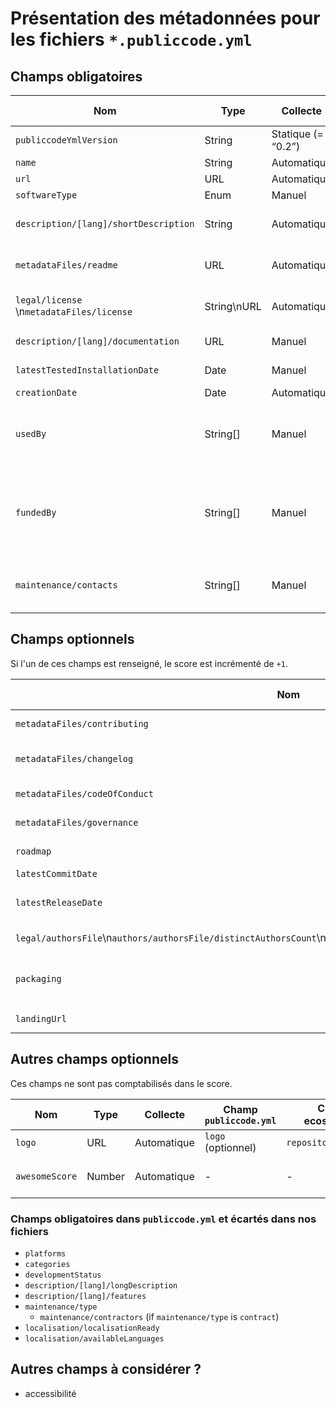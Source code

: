# Présentation des métadonnées pour les fichiers `*.publiccode.yml`

## Champs obligatoires

| Nom | Type | Collecte | Test | Champ `publiccode.yml` | Champ ecosyste.ms | Champ actuel | Critère SFPC | Description |
|----|----|----|----|----|----|----|----|----|
| `publiccodeYmlVersion` | String | Statique (= “0.2”) | !vide | `publiccodeYmlVersion` (obligatoire) | - | - | - |    |
| `name` | String | Automatique | !vide | `name` (obligatoire) | `repository.full_name` |    |    |    |
| `url` | URL | Automatique | !vide | `url` (obligatoire) | `url` |    |    |    |
| `softwareType` | Enum | Manuel | !vide | `softwareType` (obligatoire) | - | - |    |    |
| `description/[lang]/shortDescription` | String | Automatique | !vide [+ est lisible] | `description/[lang]/shortDescription` (obligatoire) | `repository.description` | `description` | Make the codebase findable |    |
| `metadataFiles/readme` | URL | Automatique | !vide [+ est lisible] | - | `repository.metadata.files.readme` | - | Document the code |    |
| `legal/license` \n`metadataFiles/license` | String\nURL | Automatique | !vide [+ est OSI] | `legal/license`(obligatoire) | `repository.license`\n`repository.metadata.files.license` | `license` | Publish with an open license |    |
| `description/[lang]/documentation` | URL | Manuel | !vide | `description/[lang]/documentation` (optionnel) | - | - | Document the code |    |
| `latestTestedInstallationDate` | Date | Manuel | !vide | - | - | - | Document the code |    |
| `creationDate` | Date | Automatique | > 6 mois | - | `repository.created_at` | `creation_date` |    |    |
| `usedBy` | String[] | Manuel | longueur >= 2 | `usedBy` (optionnel) | - | - | Make the codebase reusable and portable | Liste des noms des administrations |
| `fundedBy` | String[] | Manuel | !vide | - | - | - |    | Liste des liens des administrations dans l’[annuaire du SP](https://lannuaire.service-public.fr/) ou à défaut des noms |
| `maintenance/contacts` | String[] | Manuel | !vide | `maintenance/contacts` (obligatoire dans certains cas) | - | - | Welcome contributors | Liste des e-mails ou URLs de contact des mainteneurs |

## Champs optionnels

Si l'un de ces champs est renseigné, le score est incrémenté de `+1`.

| Nom | Type | Collecte | Test | Champ `publiccode.yml` | Champ ecosyste.ms | Champ actuel | Critère SFPC | Description |    |
|----|----|----|----|----|----|----|----|----|----|
| `metadataFiles/contributing` | URL | Automatique | !vide | - | `repository.metadata.files.contributing` |    | Welcome contributors |    | 1 |
| `metadataFiles/changelog` | URL | Automatique | !vide | - | `repository.metadata.files.changelog` |    | Document codebase maturity |    | 2 |
| `metadataFiles/codeOfConduct` | URL | Automatique | !vide | - | `repository.metadata.files.code_of_conduct` |    | Welcome contributors |    | 3 |
| `metadataFiles/governance` | URL | Automatique | !vide | - | `repository.metadata.files.code_of_conduct` |    | Welcome contributors |    | 4 |
| `roadmap` | URL | Automatique | !vide | `roadmap` (optionnel) | EN ATTENTE |    | Welcome contributors |    | 5 |
| `latestCommitDate` | Date | Automatique | < 6 mois | - | `repository.pushed_at` |    |    |    | 6 |
| `latestReleaseDate` | Date | Automatique | < 6 mois | `releaseDate` (obligatoire) | EN ATTENTE |    | Maintain version control | Date du dernier tag | 7 |
| `legal/authorsFile`\n`authors/authorsFile/distinctAuthorsCount`\n`authors/authorsFile/distinctOrganizationsCount` | Number | Automatique\nManuel\nManuel | !vide\n> 1\n> 1 | - | EN ATTENTE |    |    |    | 8 |
| `packaging` | String[] | Automatique | longueur > 0 | - | `packages.ecosystem` |    |    | Liste d’URLs des packages distribués | 9 |
| `landingUrl` | URL | Automatique | !vide | `landingUrl` (optionnel) | `homepage` |    |    |    | 10 |

## Autres champs optionnels 

Ces champs ne sont pas comptabilisés dans le score.

| Nom | Type | Collecte | Champ `publiccode.yml` | Champ ecosyste.ms | Champ actuel | Critère SFPC | Description |
|----|----|----|----|----|----|----|----|
| `logo` | URL | Automatique | `logo` (optionnel) | `repository.icon_url` |    |    |    |
| `awesomeScore` | Number | Automatique | - | - | - | - | Complètude/score /10 des champs optionnels |

### Champs obligatoires dans `publiccode.yml` et écartés dans nos fichiers

* `platforms`
* `categories`
* `developmentStatus`
* `description/[lang]/longDescription`
* `description/[lang]/features`
* `maintenance/type`
  * `maintenance/contractors` (if `maintenance/type` is `contract`)
* `localisation/localisationReady`
* `localisation/availableLanguages`

## Autres champs à considérer ?

* accessibilité
